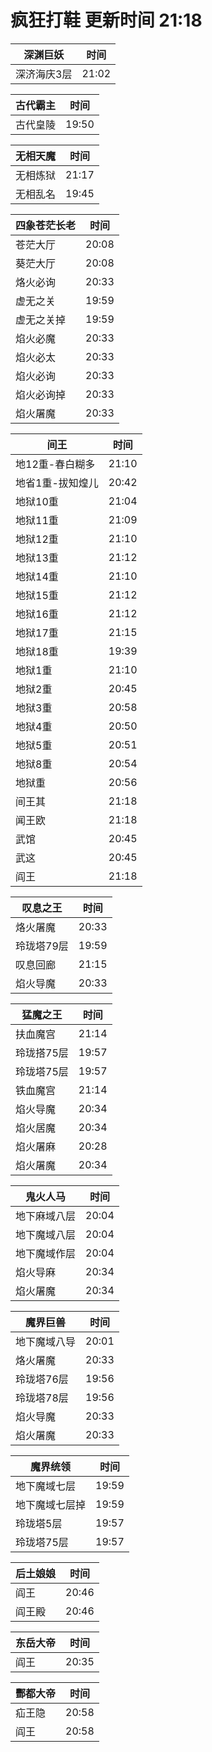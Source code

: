 # 疯狂打鞋 更新时间 21:18

| 深渊巨妖   | 时间    |
|--------|-------|
| 深济海庆3层 | 21:02 |

| 古代霸主   | 时间    |
|--------|-------|
| 古代皇陵 | 19:50 |

| 无相天魔   | 时间    |
|--------|-------|
| 无相炼狱 | 21:17 |
| 无相乱名 | 19:45 |

| 四象苍茫长老   | 时间    |
|--------|-------|
| 苍茫大厅 | 20:08 |
| 葵茫大厅 | 20:08 |
| 烙火必询 | 20:33 |
| 虚无之关 | 19:59 |
| 虚无之关掉 | 19:59 |
| 焰火必魔 | 20:33 |
| 焰火必太 | 20:33 |
| 焰火必询 | 20:33 |
| 焰火必询掉 | 20:33 |
| 焰火屠魔 | 20:33 |

| 间王   | 时间    |
|--------|-------|
| 地12重-春白糊多 | 21:10 |
| 地省1重-拔知煌儿 | 20:42 |
| 地狱10重 | 21:04 |
| 地狱11重 | 21:09 |
| 地狱12重 | 21:10 |
| 地狱13重 | 21:12 |
| 地狱14重 | 21:10 |
| 地狱15重 | 21:12 |
| 地狱16重 | 21:12 |
| 地狱17重 | 21:15 |
| 地狱18重 | 19:39 |
| 地狱1重 | 21:10 |
| 地狱2重 | 20:45 |
| 地狱3重 | 20:58 |
| 地狱4重 | 20:50 |
| 地狱5重 | 20:51 |
| 地狱8重 | 20:54 |
| 地狱重 | 20:56 |
| 间王其 | 21:18 |
| 闻王欧 | 21:18 |
| 武馆 | 20:45 |
| 武这 | 20:45 |
| 阎王 | 21:18 |

| 叹息之王   | 时间    |
|--------|-------|
| 烙火屠魔 | 20:33 |
| 玲珑塔79层 | 19:59 |
| 叹息回廊 | 21:15 |
| 焰火导魔 | 20:33 |

| 猛魔之王   | 时间    |
|--------|-------|
| 扶血魔宫 | 21:14 |
| 玲珑搭75层 | 19:57 |
| 玲珑塔75层 | 19:57 |
| 铁血魔宫 | 21:14 |
| 焰火导魔 | 20:34 |
| 焰火居魔 | 20:34 |
| 焰火屠麻 | 20:28 |
| 焰火屠魔 | 20:34 |

| 鬼火人马   | 时间    |
|--------|-------|
| 地下麻域八层 | 20:04 |
| 地下魔域八层 | 20:04 |
| 地下魔域作层 | 20:04 |
| 焰火导麻 | 20:34 |
| 焰火屠魔 | 20:34 |

| 魔界巨兽   | 时间    |
|--------|-------|
| 地下魔域八导 | 20:01 |
| 烙火屠魔 | 20:33 |
| 玲珑塔76层 | 19:56 |
| 玲珑塔78层 | 19:56 |
| 焰火导魔 | 20:33 |
| 焰火屠魔 | 20:33 |

| 魔界统领   | 时间    |
|--------|-------|
| 地下魔域七层 | 19:59 |
| 地下魔域七层掉 | 19:59 |
| 玲珑塔5层 | 19:57 |
| 玲珑塔75层 | 19:57 |

| 后土娘娘   | 时间    |
|--------|-------|
| 阎王 | 20:46 |
| 阎王殿 | 20:46 |

| 东岳大帝   | 时间    |
|--------|-------|
| 阎王 | 20:35 |

| 酆都大帝   | 时间    |
|--------|-------|
| 疝王隐 | 20:58 |
| 阎王 | 20:58 |
